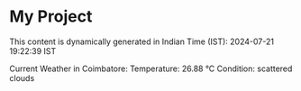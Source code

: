 # My Project

This content is dynamically generated in Indian Time (IST): 2024-07-21 19:22:39 IST


Current Weather in Coimbatore:
Temperature: 26.88 °C
Condition: scattered clouds
